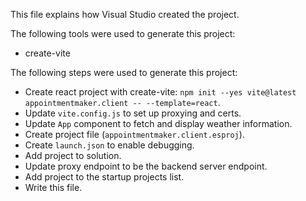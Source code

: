 This file explains how Visual Studio created the project.

The following tools were used to generate this project:
- create-vite

The following steps were used to generate this project:
- Create react project with create-vite: `npm init --yes vite@latest appointmentmaker.client -- --template=react`.
- Update `vite.config.js` to set up proxying and certs.
- Update `App` component to fetch and display weather information.
- Create project file (`appointmentmaker.client.esproj`).
- Create `launch.json` to enable debugging.
- Add project to solution.
- Update proxy endpoint to be the backend server endpoint.
- Add project to the startup projects list.
- Write this file.
